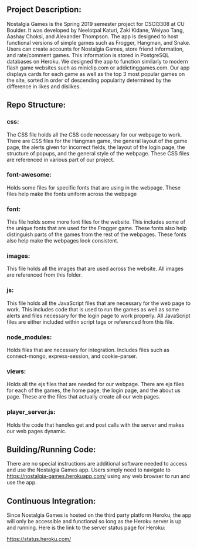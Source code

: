 ## Project Description:
Nostalgia Games is the Spring 2019 semester project for CSCI3308 at CU Boulder. It was developed by Neelotpal Katuri, Zaki Kidane, Weiyao Tang, Aashay Choksi, and Alexander Thompson. The app is designed to host functional versions of simple games such as Frogger, Hangman, and Snake. Users can create accounts for Nostalgia Games, store friend information, and rate/comment games. This information is stored in PostgreSQL databases on Heroku. We designed the app to function similarly to modern flash game websites such as miniclip.com or addictinggames.com. Our app displays cards for each game as well as the top 3 most popular games on the site, sorted in order of descending popularity determined by the difference in likes and dislikes.

## Repo Structure:
### __css:__
The CSS file holds all the CSS code necessary for our webpage to work. There are CSS files for the Hangman game, the general layout of the game page, the alerts given for incorrect fields, the layout of the login page, the structure of popups, and the general style of the webpage. These CSS files are referenced in various part of our project.
### __font-awesome:__
Holds some files for specific fonts that are using in the webpage. These files help make the fonts uniform across the webpage
### __font:__
This file holds some more font files for the website. This includes some of the unique fonts that are used for the Frogger game. These fonts also help distinguish parts of the games from the rest of the webpages. These fonts also help make the webpages look consistent.
### __images:__
This file holds all the images that are used across the website. All images are referenced from this folder.
### __js:__
This file holds all the JavaScript files that are necessary for the web page to work. This includes code that is used to run the games as well as some alerts and files necessary for the login page to work properly. All JavaScript files are either included within script tags or referenced from this file.
### __node_modules:__
Holds files that are necessary for integration. Includes files such as connect-mongo, express-session, and cookie-parser.
### __views:__
Holds all the ejs files that are needed for our webpage. There are ejs files for each of the games, the home page, the login page, and the about us page. These are the files that actually create all our web pages.
### __player_server.js:__
Holds the code that handles get and post calls with the server and makes our web pages dynamic.

## Building/Running Code:
There are no special instructions are additional software needed to access and use the Nostalgia Games app. Users simply need to navigate to https://nostalgia-games.herokuapp.com/ using any web browser to run and use the app.

## Continuous Integration:
Since Nostalgia Games is hosted on the third party platform Heroku, the app will only be accessible and functional so long as the Heroku server is up and running. Here is the link to the server status page for Heroku:

https://status.heroku.com/
